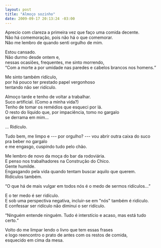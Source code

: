 ```yaml
--- 
layout: post
title: "Almoço sozinho"
date: 2009-09-17 20:13:24 -03:00
---
```


Aprecio com clareza a primeira vez que faço uma comida decente.  
Não há comemoração, pois não há o que comemorar.  
Não me lembro de quando senti orgulho de mim.  

Estou cansado.  
Não durmo desde ontem e,  
nessas ocasiões, frequentes, me sinto morrendo,  
<q>Com a morte a por umidade nas paredes e cabelos brancos nos homens.</q>  

Me sinto também ridículo,  
por há pouco ter prestado papel vergonhoso  
tentando não ser ridículo.  

Almoço tarde e tenho de voltar a trabalhar.  
Suco artificial. (Como a minha vida?)  
Tenho de tomar os remédios que esqueci por lá.  
O resto do líquido que, por impaciência, tomo no gargalo  
se derrama em mim...  

... Ridículo.  

Tudo bem, me limpo e --- por orgulho? --- vou abrir outra caixa do suco  
pra beber no gargalo  
e me engasgo, cuspindo tudo pelo chão.  

Me lembro de novo da moça do bar da rodoviária.  
E penso nos trabalhadores na Construção do Chico.  
Gente humilde.  
Engasgando pela vida quando tentam buscar aquilo que querem.  
Ridículos também.  

<q>O que há de mais vulgar em todos nós é o medo de sermos ridículos...</q>  

E o ter medo é ser ridículo.  
E sob uma perspectiva negativa, incluir-se em "nós" também é ridículo.  
E confessar ser ridículo não diminui o ser ridículo.  

<q>Ninguém entende ninguém. Tudo é interstício e acaso, mas está tudo certo.</q>  

Volto do me limpar lendo o livro que tem essas frases  
e logo reencontro o prato de antes com os restos de comida,  
esquecido em cima da mesa.  
